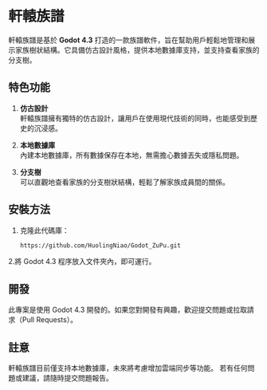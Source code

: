 # 軒轅族譜

軒轅族譜是基於 **Godot 4.3** 打造的一款族譜軟件，旨在幫助用戶輕鬆地管理和展示家族樹狀結構。它具備仿古設計風格，提供本地數據庫支持，並支持查看家族的分支樹。

## 特色功能

1. **仿古設計**  
   軒轅族譜擁有獨特的仿古設計，讓用戶在使用現代技術的同時，也能感受到歷史的沉浸感。

2. **本地數據庫**  
   內建本地數據庫，所有數據保存在本地，無需擔心數據丟失或隱私問題。

3. **分支樹**  
   可以直觀地查看家族的分支樹狀結構，輕鬆了解家族成員間的關係。

## 安裝方法

1. 克隆此代碼庫：
   ```bash
   https://github.com/HuolingNiao/Godot_ZuPu.git
2.將 Godot 4.3 程序放入文件夾內，即可運行。

## 開發

此專案是使用 Godot 4.3 開發的。如果您對開發有興趣，歡迎提交問題或拉取請求（Pull Requests）。

## 註意

軒轅族譜目前僅支持本地數據庫，未來將考慮增加雲端同步等功能。
若有任何問題或建議，請隨時提交問題報告。
